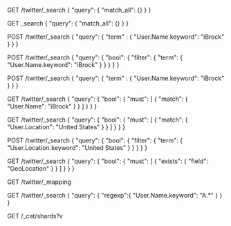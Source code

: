 GET /twitter/_search
{
  "query": {
    "match_all": {}
  }
}

GET _search
{
  "query": {
    "match_all": {}
  }
}

POST /twitter/_search
{
  "query": {
    "term" : { "User.Name.keyword": "iBrock" } 
  }
}

POST /twitter/_search
{
  "query": {
    "bool": {
      "filter": {
        "term": {
          "User.Name.keyword": "iBrock"
        }
      }
    }
  }
}

POST /twitter/_search
{
  "query": {
    "term" : { "User.Name.keyword": "iBrock" } 
  }
}


GET /twitter/_search
{
  "query": {
    "bool": {
      "must": [
        {
          "match": {
            "User.Name": "iBrock"
          }
        }
      ]
    }
  }
}

GET /twitter/_search
{
  "query": {
    "bool": {
      "must": [
        {
          "match": {
            "User.Location": "United States"
          }
        }
      ]
    }
  }
}

POST /twitter/_search
{
  "query": {
    "bool": {
      "filter": {
        "term": {
          "User.Location.keyword": "United States"
        }
      }
    }
  }
}

GET /twitter/_search
{
  "query": {
    "bool": {
      "must": [
        {
          "exists": {
            "field": "GeoLocation"
          }
        }
      ]
    }
  }
}

GET /twitter/_mapping

GET /twitter/_search
{
    "query": {
        "regexp":{
            "User.Name.keyword": "A.*"
        }
    }
}

GET /_cat/shards?v